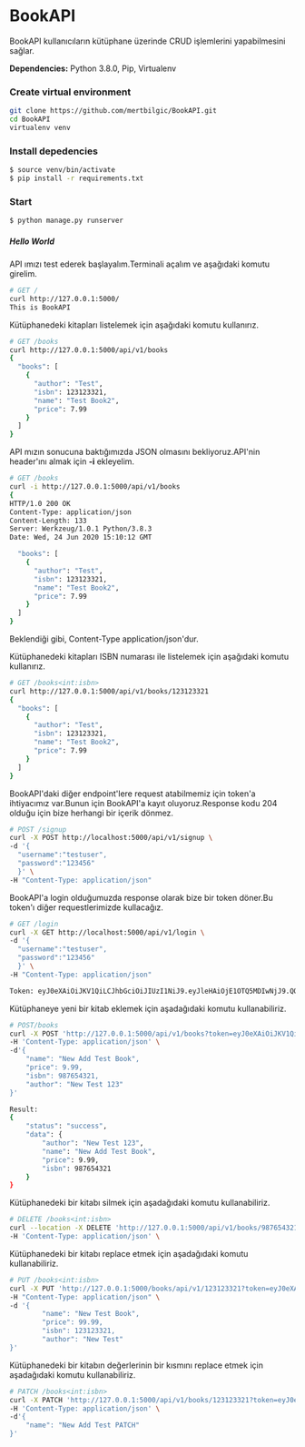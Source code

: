 # BookAPI

BookAPI kullanıcıların kütüphane üzerinde CRUD işlemlerini yapabilmesini sağlar.

**Dependencies:** Python 3.8.0, Pip, Virtualenv

### Create virtual environment 

```sh
git clone https://github.com/mertbilgic/BookAPI.git
cd BookAPI
virtualenv venv
```

### Install depedencies

```sh
$ source venv/bin/activate
$ pip install -r requirements.txt
```

### Start

```sh
$ python manage.py runserver
```

##### Hello World
 API ımızı test ederek başlayalım.Terminali açalım ve aşağıdaki komutu girelim.
```sh
# GET /
curl http://127.0.0.1:5000/
This is BookAPI
```
Kütüphanedeki kitapları listelemek için aşağıdaki komutu kullanırız.
```sh
# GET /books
curl http://127.0.0.1:5000/api/v1/books
{
  "books": [
    {
      "author": "Test", 
      "isbn": 123123321, 
      "name": "Test Book2", 
      "price": 7.99
    }
  ]
}
```
API mızın sonucuna baktığımızda JSON olmasını bekliyoruz.API'nin header'ını almak için **-i** ekleyelim.

```sh
# GET /books
curl -i http://127.0.0.1:5000/api/v1/books
{
HTTP/1.0 200 OK
Content-Type: application/json
Content-Length: 133
Server: Werkzeug/1.0.1 Python/3.8.3
Date: Wed, 24 Jun 2020 15:10:12 GMT

  "books": [
    {
      "author": "Test", 
      "isbn": 123123321, 
      "name": "Test Book2", 
      "price": 7.99
    }
  ]
}

```
Beklendiği gibi, Content-Type application/json'dur.

Kütüphanedeki kitapları ISBN numarası ile listelemek için aşağıdaki komutu kullanırız.
```sh
# GET /books<int:isbn>
curl http://127.0.0.1:5000/api/v1/books/123123321
{
  "books": [
    {
      "author": "Test", 
      "isbn": 123123321, 
      "name": "Test Book2", 
      "price": 7.99
    }
  ]
}
```
BookAPI'daki diğer endpoint'lere request atabilmemiz için token'a ihtiyacımız var.Bunun için BookAPI'a kayıt oluyoruz.Response kodu 204 olduğu için bize herhangi bir içerik dönmez.
```sh
# POST /signup
curl -X POST http://localhost:5000/api/v1/signup \
-d '{
  "username":"testuser", 
  "password":"123456"
  }' \
-H "Content-Type: application/json" 
```

BookAPI'a login olduğumuzda response olarak bize bir token döner.Bu token'ı diğer requestlerimizde kullacağız.
```sh
# GET /login
curl -X GET http://localhost:5000/api/v1/login \
-d '{
  "username":"testuser", 
  "password":"123456"
  }' \
-H "Content-Type: application/json" 

Token: eyJ0eXAiOiJKV1QiLCJhbGciOiJIUzI1NiJ9.eyJleHAiOjE1OTQ5MDIwNjJ9.QQeSUCA6Ox2Ioz73bL1P4NdE2Y8YoZLjanfAN40U6s8  
```

Kütüphaneye yeni bir kitab eklemek için aşadağıdaki komutu kullanabiliriz.
```sh
# POST/books
curl -X POST 'http://127.0.0.1:5000/api/v1/books?token=eyJ0eXAiOiJKV1QiLCJhbGciOiJIUzI1NiJ9.eyJleHAiOjE1OTQ5MDgxNzZ9.v9sASWb0WJeDjuad4hWwth8jjpsAe85hh1O09-UyHOs%20%20' \
-H 'Content-Type: application/json' \
-d'{
	"name": "New Add Test Book",
	"price": 9.99,
	"isbn": 987654321,
	"author": "New Test 123"
}'

Result:
{
    "status": "success",
    "data": {
        "author": "New Test 123",
        "name": "New Add Test Book",
        "price": 9.99,
        "isbn": 987654321
    }
}
```
Kütüphanedeki bir kitabı silmek için aşadağıdaki komutu kullanabiliriz.
```sh
# DELETE /books<int:isbn>
curl --location -X DELETE 'http://127.0.0.1:5000/api/v1/books/987654321?token=eyJ0eXAiOiJKV1QiLCJhbGciOiJIUzI1NiJ9.eyJleHAiOjE1OTQ5MDgxNzZ9.v9sASWb0WJeDjuad4hWwth8jjpsAe85hh1O09-UyHOs%20%20' \
-H 'Content-Type: application/json' \
```

Kütüphanedeki bir kitabı replace etmek için aşadağıdaki komutu kullanabiliriz.
```sh
# PUT /books<int:isbn>
curl -X PUT 'http://127.0.0.1:5000/books/api/v1/123123321?token=eyJ0eXAiOiJKV1QiLCJhbGciOiJIUzI1NiJ9.eyJleHAiOjE1OTQ5MDgxNzZ9.v9sASWb0WJeDjuad4hWwth8jjpsAe85hh1O09-UyHOs%20%20' \ 
-H "Content-Type: application/json" \
-d '{
        "name": "New Test Book",
        "price": 99.99,
        "isbn": 123123321,
        "author": "New Test"
}'
```
Kütüphanedeki bir kitabın değerlerinin bir kısmını replace etmek için aşadağıdaki komutu kullanabiliriz.
```sh
# PATCH /books<int:isbn>
curl -X PATCH 'http://127.0.0.1:5000/api/v1/books/123123321?token=eyJ0eXAiOiJKV1QiLCJhbGciOiJIUzI1NiJ9.eyJleHAiOjE1OTQ5MDgxNzZ9.v9sASWb0WJeDjuad4hWwth8jjpsAe85hh1O09-UyHOs%20%20' \
-H 'Content-Type: application/json' \
-d'{
	"name": "New Add Test PATCH"
}'
```